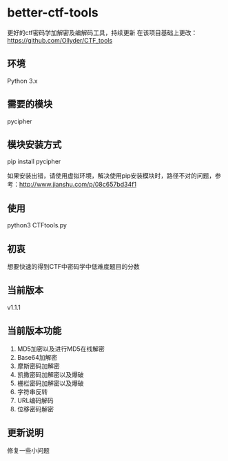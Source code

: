 # better-ctf-tools
更好的ctf密码学加解密及编解码工具，持续更新
在该项目基础上更改：https://github.com/Ollyder/CTF_tools

## 环境
Python 3.x

## 需要的模块
pycipher

## 模块安装方式
pip install pycipher

如果安装出错，请使用虚拟环境，解决使用pip安装模块时，路径不对的问题，参考：http://www.jianshu.com/p/08c657bd34f1
 
## 使用
python3 CTFtools.py

## 初衷
想要快速的得到CTF中密码学中低难度题目的分数

## 当前版本
v1.1.1

## 当前版本功能
1. MD5加密以及进行MD5在线解密
2. Base64加解密
3. 摩斯密码加解密
4. 凯撒密码加解密以及爆破
5. 栅栏密码加解密以及爆破
6. 字符串反转
7. URL编码解码
8. 位移密码解密

## 更新说明
修复一些小问题
